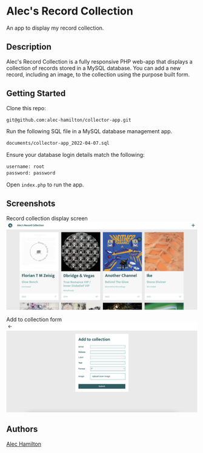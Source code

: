 # Alec's Record Collection
An app to display my record collection.

## Description
Alec's Record Collection is a fully responsive PHP web-app that displays a collection of records stored in a MySQL database. You can add a new record, including an image, to the collection using the purpose built form.

## Getting Started
Clone this repo:

```bash
git@github.com:alec-hamilton/collector-app.git
```

Run the following SQL file in a MySQL database management app.

```bash
documents/collector-app_2022-04-07.sql
```

Ensure your database login details match the following:

```bash
username: root
password: password
```
Open `index.php` to run the app.

## Screenshots

Record collection display screen
![Alt text](screenshots/homepage.png?raw=true "Record collection display screen")

Add to collection form
![Alt text](screenshots/form.png?raw=true "Add to collection form")

## Authors

[Alec Hamilton](https://github.com/alec-hamilton)
